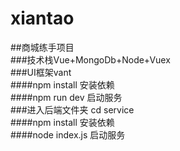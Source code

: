 # xiantao
##商城练手项目  
###技术栈Vue+MongoDb+Node+Vuex   
###UI框架vant   
####npm install 安装依赖   
####npm run dev 启动服务   
###进入后端文件夹 cd service   
####npm install 安装依赖    
####node index.js 启动服务    
